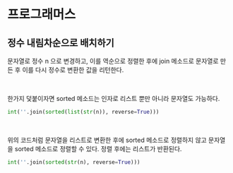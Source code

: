 # 프로그래머스

## 정수 내림차순으로 배치하기

문자열로 정수 n 으로 변경하고, 이를 역순으로 정렬한 후에 join 메소드로 문자열로 만든 후 이를 다시 정수로 변환한 값을 리턴한다.

<br>

한가지 덫붙이자면 sorted 메소드는 인자로 리스트 뿐만 아니라 문자열도 가능하다.

```python
int(''.join(sorted(list(str(n)), reverse=True)))
```

<br>

위의 코드처럼 문자열을 리스트로 변환한 후에 sorted 메소드로 정렬하지 않고 문자열을 sorted 메소드로 정렬할 수 있다. 정렬 후에는 리스트가 반환된다.

```python
int(''.join(sorted(str(n), reverse=True)))
```

